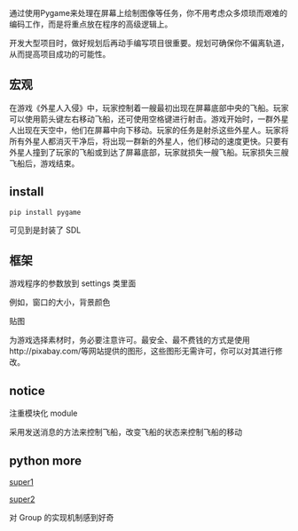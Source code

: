 
通过使用Pygame来处理在屏幕上绘制图像等任务，你不用考虑众多烦琐而艰难的编码工作，而是将重点放在程序的高级逻辑上。

开发大型项目时，做好规划后再动手编写项目很重要。规划可确保你不偏离轨道，从而提高项目成功的可能性。

## 宏观

在游戏《外星人入侵》中，玩家控制着一艘最初出现在屏幕底部中央的飞船。玩家可以使用箭头键左右移动飞船，还可使用空格键进行射击。游戏开始时，一群外星人出现在天空中，他们在屏幕中向下移动。玩家的任务是射杀这些外星人。玩家将所有外星人都消灭干净后，将出现一群新的外星人，他们移动的速度更快。只要有外星人撞到了玩家的飞船或到达了屏幕底部，玩家就损失一艘飞船。玩家损失三艘飞船后，游戏结束。


## install

`pip install pygame`

可见到是封装了 SDL

## 框架

游戏程序的参数放到 settings 类里面

例如，窗口的大小，背景颜色

贴图

为游戏选择素材时，务必要注意许可。最安全、最不费钱的方式是使用http://pixabay.com/等网站提供的图形，这些图形无需许可，你可以对其进行修改。


## notice

注重模块化 module 

采用发送消息的方法来控制飞船，改变飞船的状态来控制飞船的移动



## python more

[super1](https://realpython.com/python-super/)

[super2](https://mozillazg.com/2016/12/python-super-is-not-as-simple-as-you-thought.html)


对 Group 的实现机制感到好奇